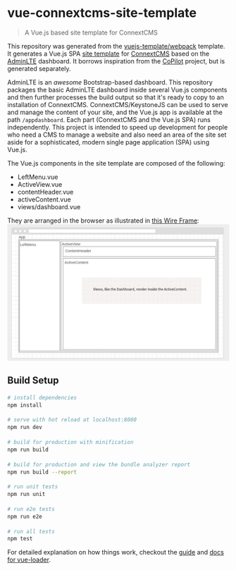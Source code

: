 # vue-connextcms-site-template

> A Vue.js based site template for ConnextCMS

This repository was generated from the [vuejs-template/webpack](https://github.com/vuejs-templates/webpack#vue-webpack-boilerplate) template.
It generates a Vue.js SPA [site template](https://github.com/skagitpublishing/site-template-connextcms) for
[ConnextCMS](http://connextcms.com/) based on the [AdminLTE](https://almsaeedstudio.com/) dashboard.
It borrows inspiration from the [CoPilot](https://github.com/misterGF/CoPilot) project, but is generated separately.

AdminLTE is an *awesome* Bootstrap-based dashboard. This repository packages the basic AdminLTE dashboard inside several
Vue.js components and then further processes the build output so that it's ready to copy to an installation of ConnextCMS.
ConnextCMS/KeystoneJS can be used to serve and manage the content of your site, and the Vue.js app is available at the
path `/appdashboard`. Each part (ConnextCMS and the Vue.js SPA) runs independently. This project is intended to speed 
up development for people who need a CMS to manage a website and also need an area of the site
set aside for a sophisticated, modern single page application (SPA) using Vue.js.

The Vue.js components in the site template are composed of the following:
* LeftMenu.vue
* ActiveView.vue
* contentHeader.vue
* activeContent.vue
* views/dashboard.vue

They are arranged in the browser as illustrated in [this Wire Frame](https://wireframe.cc/njHhlF):
![vue component layout](component-layout.jpg?raw=true "vue component layout")

## Build Setup

``` bash
# install dependencies
npm install

# serve with hot reload at localhost:8080
npm run dev

# build for production with minification
npm run build

# build for production and view the bundle analyzer report
npm run build --report

# run unit tests
npm run unit

# run e2e tests
npm run e2e

# run all tests
npm test
```

For detailed explanation on how things work, checkout the [guide](http://vuejs-templates.github.io/webpack/) and [docs for vue-loader](http://vuejs.github.io/vue-loader).
